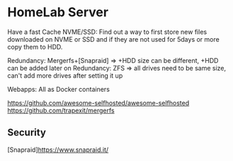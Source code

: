 # HomeLab Server

Have a fast Cache NVME/SSD: Find out a way to first store new files downloaded on NVME or SSD and if they are not used for 5days or more copy them to HDD.

Redundancy: Mergerfs+[Snapraid] => +HDD size can be different, +HDD can be added later on
Redundancy: ZFS => all drives need to be same size, can't add more drives after setting it up

Webapps: All as Docker containers

https://github.com/awesome-selfhosted/awesome-selfhosted
https://github.com/trapexit/mergerfs
 
## Security



[Snapraid]<https://www.snapraid.it/>
